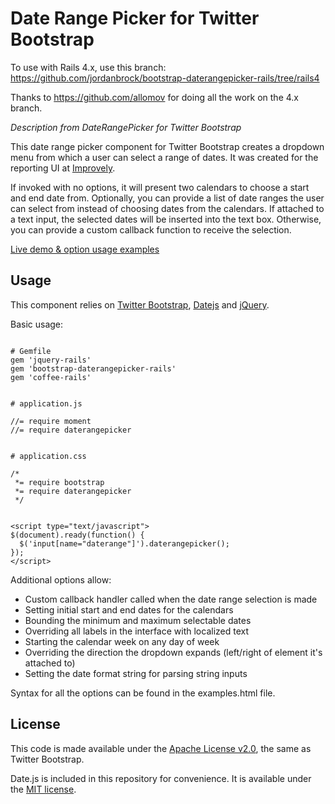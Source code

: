 # Date Range Picker for Twitter Bootstrap

To use with Rails 4.x, use this branch: https://github.com/jordanbrock/bootstrap-daterangepicker-rails/tree/rails4

Thanks to https://github.com/allomov for doing all the work on the 4.x branch.


_Description from DateRangePicker for Twitter Bootstrap_

This date range picker component for Twitter Bootstrap creates a dropdown menu from which a user can 
select a range of dates. It was created for the reporting UI at [Improvely](http://www.improvely.com).

If invoked with no options, it will present two calendars to choose a start 
and end date from. Optionally, you can provide a list of date ranges the user can select from instead 
of choosing dates from the calendars. If attached to a text input, the selected dates will be inserted 
into the text box. Otherwise, you can provide a custom callback function to receive the selection.

[Live demo &amp; option usage examples](http://www.dangrossman.info/2012/08/20/a-date-range-picker-for-twitter-bootstrap/)

## Usage

This component relies on [Twitter Bootstrap](http://twitter.github.com/bootstrap/), 
[Datejs](http://www.datejs.com/) and [jQuery](http://jquery.com/).

Basic usage:

```

# Gemfile
gem 'jquery-rails'
gem 'bootstrap-daterangepicker-rails'
gem 'coffee-rails'


# application.js

//= require moment
//= require daterangepicker


# application.css

/*
 *= require bootstrap
 *= require daterangepicker
 */


<script type="text/javascript">
$(document).ready(function() {
  $('input[name="daterange"]').daterangepicker();
});
</script>
```

Additional options allow:
* Custom callback handler called when the date range selection is made
* Setting initial start and end dates for the calendars
* Bounding the minimum and maximum selectable dates
* Overriding all labels in the interface with localized text
* Starting the calendar week on any day of week
* Overriding the direction the dropdown expands (left/right of element it's attached to)
* Setting the date format string for parsing string inputs

Syntax for all the options can be found in the examples.html file.

## License

This code is made available under the [Apache License v2.0](http://www.apache.org/licenses/LICENSE-2.0), 
the same as Twitter Bootstrap.

Date.js is included in this repository for convenience. It is available under the 
[MIT license](http://www.opensource.org/licenses/mit-license.php).
